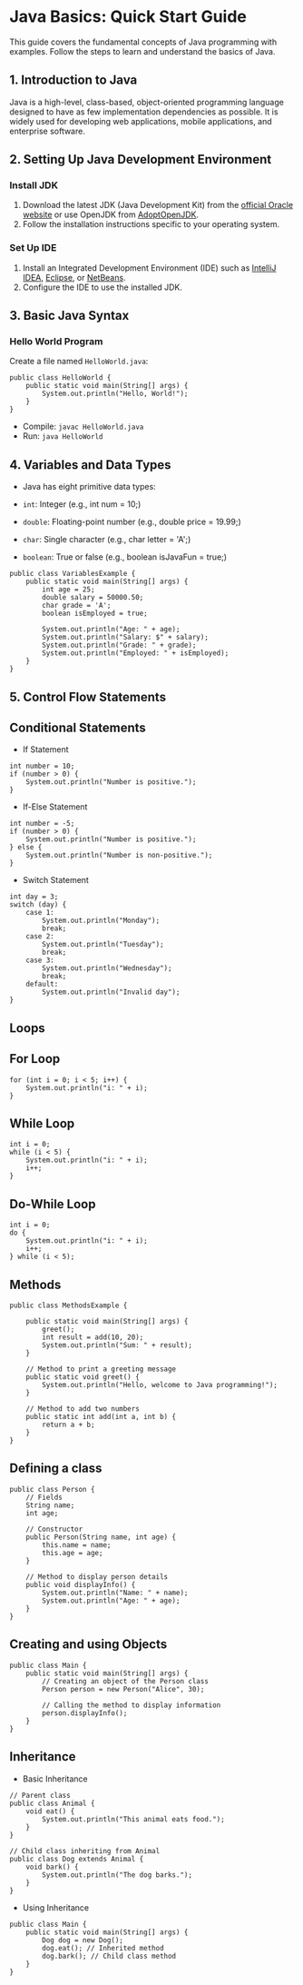 # Java Basics: Quick Start Guide

This guide covers the fundamental concepts of Java programming with examples. Follow the steps to learn and understand the basics of Java.

## 1. Introduction to Java

Java is a high-level, class-based, object-oriented programming language designed to have as few implementation dependencies as possible. It is widely used for developing web applications, mobile applications, and enterprise software.

## 2. Setting Up Java Development Environment

### Install JDK

1. Download the latest JDK (Java Development Kit) from the [official Oracle website](https://www.oracle.com/java/technologies/javase-jdk11-downloads.html) or use OpenJDK from [AdoptOpenJDK](https://adoptium.net/).
2. Follow the installation instructions specific to your operating system.

### Set Up IDE

1. Install an Integrated Development Environment (IDE) such as [IntelliJ IDEA](https://www.jetbrains.com/idea/download/), [Eclipse](https://www.eclipse.org/downloads/), or [NetBeans](https://netbeans.apache.org/download/index.html).
2. Configure the IDE to use the installed JDK.

## 3. Basic Java Syntax

### Hello World Program

Create a file named `HelloWorld.java`:

```
public class HelloWorld {
    public static void main(String[] args) {
        System.out.println("Hello, World!");
    }
}
```

* Compile: `javac HelloWorld.java`
* Run: `java HelloWorld`

## 4. Variables and Data Types
* Java has eight primitive data types:

* `int`: Integer (e.g., int num = 10;)
* `double`: Floating-point number (e.g., double price = 19.99;)
* `char`: Single character (e.g., char letter = 'A';)
* `boolean`: True or false (e.g., boolean isJavaFun = true;)

```
public class VariablesExample {
    public static void main(String[] args) {
        int age = 25;
        double salary = 50000.50;
        char grade = 'A';
        boolean isEmployed = true;

        System.out.println("Age: " + age);
        System.out.println("Salary: $" + salary);
        System.out.println("Grade: " + grade);
        System.out.println("Employed: " + isEmployed);
    }
}
```

## 5. Control Flow Statements
## Conditional Statements
* If Statement
```
int number = 10;
if (number > 0) {
    System.out.println("Number is positive.");
}
```
* If-Else Statement
```
int number = -5;
if (number > 0) {
    System.out.println("Number is positive.");
} else {
    System.out.println("Number is non-positive.");
}
```
* Switch Statement
```
int day = 3;
switch (day) {
    case 1:
        System.out.println("Monday");
        break;
    case 2:
        System.out.println("Tuesday");
        break;
    case 3:
        System.out.println("Wednesday");
        break;
    default:
        System.out.println("Invalid day");
}
```
## Loops
## For Loop
```
for (int i = 0; i < 5; i++) {
    System.out.println("i: " + i);
}
```
## While Loop
```
int i = 0;
while (i < 5) {
    System.out.println("i: " + i);
    i++;
}
```
## Do-While Loop
```
int i = 0;
do {
    System.out.println("i: " + i);
    i++;
} while (i < 5);
```

## Methods
```
public class MethodsExample {

    public static void main(String[] args) {
        greet();
        int result = add(10, 20);
        System.out.println("Sum: " + result);
    }

    // Method to print a greeting message
    public static void greet() {
        System.out.println("Hello, welcome to Java programming!");
    }

    // Method to add two numbers
    public static int add(int a, int b) {
        return a + b;
    }
}
```
## Defining a class
```
public class Person {
    // Fields
    String name;
    int age;

    // Constructor
    public Person(String name, int age) {
        this.name = name;
        this.age = age;
    }

    // Method to display person details
    public void displayInfo() {
        System.out.println("Name: " + name);
        System.out.println("Age: " + age);
    }
}
```
## Creating and using Objects
```
public class Main {
    public static void main(String[] args) {
        // Creating an object of the Person class
        Person person = new Person("Alice", 30);

        // Calling the method to display information
        person.displayInfo();
    }
}
```
## Inheritance
* Basic Inheritance
```
// Parent class
public class Animal {
    void eat() {
        System.out.println("This animal eats food.");
    }
}

// Child class inheriting from Animal
public class Dog extends Animal {
    void bark() {
        System.out.println("The dog barks.");
    }
}
```
* Using Inheritance
```
public class Main {
    public static void main(String[] args) {
        Dog dog = new Dog();
        dog.eat(); // Inherited method
        dog.bark(); // Child class method
    }
}
```